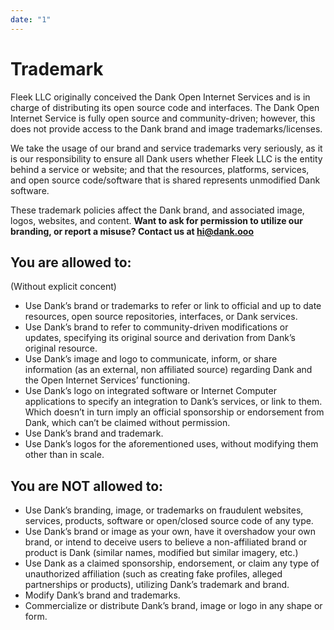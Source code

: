 ```yaml
---
date: "1"
---
```


# Trademark

Fleek LLC originally conceived the Dank Open Internet Services and is in charge of distributing its open source code and interfaces. The Dank Open Internet Service is fully open source and community-driven; however, this does not provide access to the Dank brand and image trademarks/licenses.

We take the usage of our brand and service trademarks very seriously, as it is our responsibility to ensure all Dank users whether Fleek LLC is the entity behind a service or website; and that the resources, platforms, services, and open source code/software that is shared represents unmodified Dank software.

These trademark policies affect the Dank brand, and associated image, logos, websites, and content. **Want to ask for permission to utilize our branding, or report a misuse? Contact us at hi@dank.ooo**

## You are allowed to:
(Without explicit concent)

- Use Dank’s brand or trademarks to refer or link to official and up to date resources, open source repositories, interfaces, or Dank services.
- Use Dank’s brand to refer to community-driven modifications or updates, specifying its original source and derivation from Dank’s original resource.
- Use Dank’s image and logo to communicate, inform, or share information (as an external, non affiliated source) regarding Dank and the Open Internet Services’ functioning.
- Use Dank’s logo on integrated software or Internet Computer applications to specify an integration to Dank’s services, or link to them. Which doesn’t in turn imply an official sponsorship or endorsement from Dank, which can’t be claimed without permission.
- Use Dank’s brand and trademark.
- Use Dank’s logos for the aforementioned uses, without modifying them other than in scale.

## You are NOT allowed to:

- Use Dank’s branding, image, or trademarks on fraudulent websites, services, products, software or open/closed source code of any type.
- Use Dank’s brand or image as your own, have it overshadow your own brand, or intend to deceive users to believe a non-affiliated brand or product is Dank (similar names, modified but similar imagery, etc.)
- Use Dank as a claimed sponsorship, endorsement, or claim any type of unauthorized affiliation (such as creating fake profiles, alleged partnerships or products), utilizing Dank’s trademark and brand.
- Modify Dank’s brand and trademarks.
- Commercialize or distribute Dank’s brand, image or logo in any shape or form.
